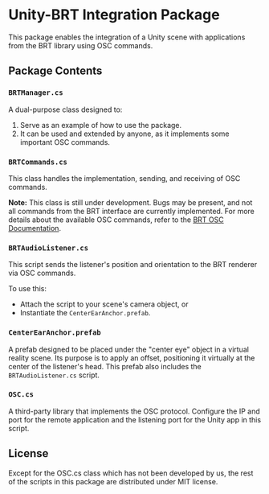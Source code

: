 # Unity-BRT Integration Package

This package enables the integration of a Unity scene with applications from the BRT library using OSC commands.

## Package Contents

### `BRTManager.cs`
A dual-purpose class designed to:
1. Serve as an example of how to use the package.
2. It can be used and extended by anyone, as it implements some important OSC commands.  

### `BRTCommands.cs`
This class handles the implementation, sending, and receiving of OSC commands.

**Note:** This class is still under development. Bugs may be present, and not all commands from the BRT interface are currently implemented. For more details about the available OSC commands, refer to the [BRT OSC Documentation](https://grupodiana.github.io/BRT-Documentation/osc/).

### `BRTAudioListener.cs`
This script sends the listener's position and orientation to the BRT renderer via OSC commands.

To use this:
- Attach the script to your scene's camera object, or
- Instantiate the `CenterEarAnchor.prefab`.

### `CenterEarAnchor.prefab`
A prefab designed to be placed under the "center eye" object in a virtual reality scene. Its purpose is to apply an offset, positioning it virtually at the center of the listener's head. This prefab also includes the `BRTAudioListener.cs` script.

### `OSC.cs`
A third-party library that implements the OSC protocol. Configure the IP and port for the remote application and the listening port for the Unity app in this script.

## License

Except for the OSC.cs class which has not been developed by us, the rest of the scripts in this package are distributed under MIT license.

